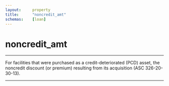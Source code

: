 ```yaml
---
layout:     property
title:      "noncredit_amt"
schemas:    [loan]
---
```


# noncredit_amt

---

For facilities that were purchased as a credit-deteriorated (PCD) asset, the noncredit discount (or premium) resulting from its acquisition (ASC 326-20-30-13).

--- 